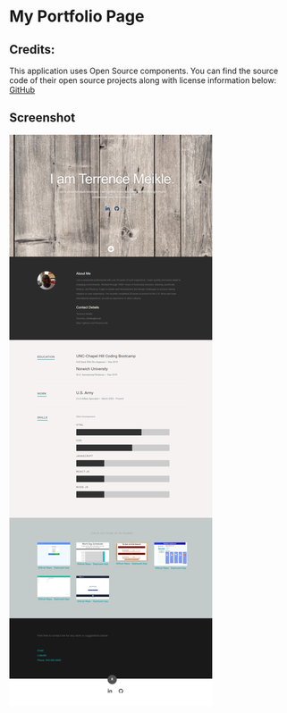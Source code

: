 # My Portfolio Page

## Credits:

This application uses Open Source components. You can find the source code of their open source projects along with license information below:
[GitHub](https://github.com/rbhatia46/React-Portfolio)

## Screenshot

![portfolio-page-screenshot](./src/components/assets/images/screenshot_myPortFolioPage.png)
